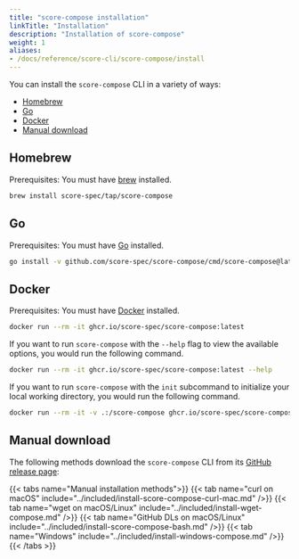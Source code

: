 ```yaml
---
title: "score-compose installation"
linkTitle: "Installation"
description: "Installation of score-compose"
weight: 1
aliases:
- /docs/reference/score-cli/score-compose/install
---
```


You can install the `score-compose` CLI in a variety of ways:

- [Homebrew](#homebrew)
- [Go](#go)
- [Docker](#docker)
- [Manual download](#manual-download)

## Homebrew

Prerequisites: You must have [brew](https://brew.sh) installed.

```bash
brew install score-spec/tap/score-compose
```

## Go

Prerequisites: You must have [Go](https://go.dev/dl/) installed.

```bash
go install -v github.com/score-spec/score-compose/cmd/score-compose@latest
```

## Docker

Prerequisites: You must have [Docker](https://docs.docker.com/get-docker/) installed.

```bash
docker run --rm -it ghcr.io/score-spec/score-compose:latest
```

If you want to run `score-compose` with the `--help` flag to view the available options, you would run the following command.

```bash
docker run --rm -it ghcr.io/score-spec/score-compose:latest --help
```

If you want to run `score-compose` with the `init` subcommand to initialize your local working directory, you would run the following command.

```bash
docker run --rm -it -v .:/score-compose ghcr.io/score-spec/score-compose:latest init
```

## Manual download

The following methods download the `score-compose` CLI from its [GitHub release page](https://github.com/score-spec/score-compose/releases):

{{< tabs name="Manual installation methods">}}
{{< tab name="curl on macOS" include="../included/install-score-compose-curl-mac.md" />}}
{{< tab name="wget on macOS/Linux" include="../included/install-wget-compose.md" />}}
{{< tab name="GitHub DLs on macOS/Linux" include="../included/install-score-compose-bash.md" />}}
{{< tab name="Windows" include="../included/install-windows-compose.md" />}}
{{< /tabs >}}
